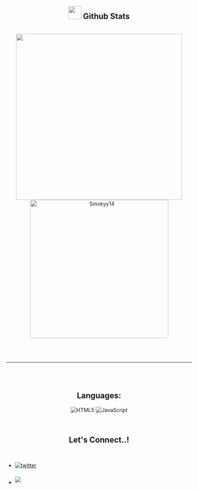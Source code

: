<div align="center">

## <img src="https://media.giphy.com/media/iY8CRBdQXODJSCERIr/giphy.gif" width="35"><b> Github Stats </b>
<br>

<div align="center">

<a href="https://github.com/0xabdulkhalid/">
  <img src="https://github-readme-stats.vercel.app/api?username=Smokyy14&include_all_commits=true&count_private=true&show_icons=true&line_height=20&title_color=7A7ADB&icon_color=2234AE&text_color=D3D3D3&bg_color=0,000000,130F40" width="450"/>
  <img src="https://github-readme-stats.vercel.app/api/top-langs?username=Smokyy14&show_icons=true&locale=en&layout=compact&line_height=20&title_color=7A7ADB&icon_color=2234AE&text_color=D3D3D3&bg_color=0,000000,130F40" width="375"  alt="Smokyy14"/>

</a>
</div>

<br>
<br>
<br>

-----

<br>
<br>

## <b>Languages:</b>
    
![HTML5](https://img.shields.io/badge/HTML5%20-%2300599C.svg?style=for-the-badge&logo=html5&logoColor=white)
![JavaScript](https://img.shields.io/badge/JavaScript%20-%2314354C.svg?style=for-the-badge&logo=javascript&logoColor=white)

<br>

## <b> Let's Connect..!</b>
<br>
<div align='left'>

<ul>

<li>
<a href="https://x.com/starsonthasky" target="_blank">
<img src="https://img.shields.io/badge/twitter-%252300acee.svg?color=000000&style=for-the-badge&logo=x&logoColor=white" alt=twitter style="margin-bottom: 5px;"/>
</a>
</li>

<br>

<li>
<a href="mailto:fdsmdfr985@gmail.com" target="_blank">
<img src="https://img.shields.io/badge/gmail:  fdsmdfr985@gmail.com-%23EA4335.svg?style=for-the-badge&logo=gmail&logoColor=white" t=mail style="margin-bottom: 5px;" />
</a>
</li>
	
</ul>
</div>
